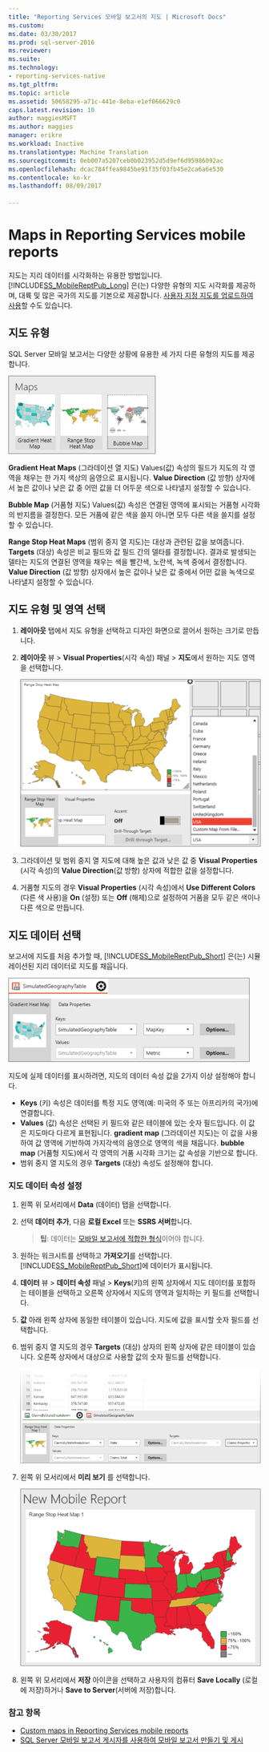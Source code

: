 ```yaml
---
title: "Reporting Services 모바일 보고서의 지도 | Microsoft Docs"
ms.custom: 
ms.date: 03/30/2017
ms.prod: sql-server-2016
ms.reviewer: 
ms.suite: 
ms.technology:
- reporting-services-native
ms.tgt_pltfrm: 
ms.topic: article
ms.assetid: 50658295-a71c-441e-8eba-e1ef066629c0
caps.latest.revision: 10
author: maggiesMSFT
ms.author: maggies
manager: erikre
ms.workload: Inactive
ms.translationtype: Machine Translation
ms.sourcegitcommit: 0eb007a5207ceb0b023952d5d9ef6d95986092ac
ms.openlocfilehash: dcac784ffea9845be91f35f03fb45e2ca6a6e530
ms.contentlocale: ko-kr
ms.lasthandoff: 08/09/2017

---
```

# <a name="maps-in-reporting-services-mobile-reports"></a>Maps in Reporting Services mobile reports
지도는 지리 데이터를 시각화하는 유용한 방법입니다. [!INCLUDE[SS_MobileReptPub_Long](../../includes/ss-mobilereptpub-long.md)] 은(는) 다양한 유형의 지도 시각화를 제공하며, 대륙 및 많은 국가의 지도를 기본으로 제공합니다. [사용자 지정 지도를 업로드하여 사용](../../reporting-services/mobile-reports/custom-maps-in-reporting-services-mobile-reports.md)할 수도 있습니다.   
  
## <a name="types-of-maps"></a>지도 유형  
  
SQL Server 모바일 보고서는 다양한 상황에 유용한 세 가지 다른 유형의 지도를 제공합니다.  
  
![SSMRP_MapsGallery](../../reporting-services/mobile-reports/media/ssmrp-mapsgallery.png)  
  
**Gradient Heat Maps** (그라데이션 열 지도) Values(값) 속성의 필드가 지도의 각 영역을 채우는 한 가지 색상의 음영으로 표시됩니다. **Value Direction** (값 방향) 상자에서 높은 값이나 낮은 값 중 어떤 값을 더 어두운 색으로 나타낼지 설정할 수 있습니다.  
  
**Bubble Map** (거품형 지도) Values(값) 속성은 연결된 영역에 표시되는 거품형 시각화의 반지름을 결정한다. 모든 거품에 같은 색을 쓸지 아니면 모두 다른 색을 쓸지를 설정할 수 있습니다.   
  
**Range Stop Heat Maps** (범위 중지 열 지도)는 대상과 관련된 값을 보여줍니다. **Targets** (대상) 속성은 비교 필드와 값 필드 간의 델타를 결정합니다. 결과로 발생되는 델타는 지도의 연결된 영역을 채우는 색을 빨간색, 노란색, 녹색 중에서 결정합니다. **Value Direction** (값 방향) 상자에서 높은 값이나 낮은 값 중에서 어떤 값을 녹색으로 나타낼지 설정할 수 있습니다.  
  
## <a name="select-the-map-type-and-region"></a>지도 유형 및 영역 선택  
  
1. **레이아웃** 탭에서 지도 유형을 선택하고 디자인 화면으로 끌어서 원하는 크기로 만듭니다.  
  
2. **레이아웃** 뷰 > **Visual Properties**(시각 속성) 패널 > **지도**에서 원하는 지도 영역을 선택합니다.  
  
   ![SSMRP_SelectMap](../../reporting-services/mobile-reports/media/ssmrp-selectmaps.png)  
  
3. 그라데이션 및 범위 중지 열 지도에 대해 높은 값과 낮은 값 중 **Visual Properties** (시각 속성)의 **Value Direction**(값 방향) 상자에 적합한 값을 설정합니다.  
  
7. 거품형 지도의 경우 **Visual Properties** (시각 속성)에서 **Use Different Colors** (다른 색 사용)을 **On** (설정) 또는 **Off** (해제)으로 설정하여 거품을 모두 같은 색이나 다른 색으로 만듭니다.  
  
## <a name="select-the-map-data"></a>지도 데이터 선택  
보고서에 지도를 처음 추가할 때, [!INCLUDE[SS_MobileReptPub_Short](../../includes/ss-mobilereptpub-short.md)] 은(는) 시뮬레이션된 지리 데이터로 지도를 채웁니다.  
  
![SSMRP_MapsData](../../reporting-services/mobile-reports/media/ssmrp-mapsdata.png)  
  
지도에 실제 데이터를 표시하려면, 지도의 데이터 속성 값을 2가지 이상 설정해야 합니다.   
* **Keys** (키) 속성은 데이터를 특정 지도 영역(예: 미국의 주 또는 아프리카의 국가)에 연결합니다.  
* **Values** (값) 속성은 선택된 키 필드와 같은 테이블에 있는 숫자 필드입니다. 이 값은 지도마다 다르게 표현됩니다. **gradient map** (그라데이션 지도)는 이 값을 사용하여 값 영역에 기반하여 가지각색의 음영으로 영역의 색을 채웁니다. **bubble map** (거품형 지도)에서 각 영역의 거품 시각화 크기는 값 속성을 기반으로 합니다.   
* 범위 중지 열 지도의 경우 **Targets** (대상) 속성도 설정해야 합니다.  
  
### <a name="set-map-data-properties"></a>지도 데이터 속성 설정  
  
1. 왼쪽 위 모서리에서 **Data** (데이터) 탭을 선택합니다.  
  
2. 선택 **데이터 추가**, 다음 **로컬 Excel** 또는 **SSRS 서버**합니다.  
  
   > **팁**: 데이터는 [모바일 보고서에 적합한 형식](../../reporting-services/mobile-reports/prepare-data-for-reporting-services-mobile-reports.md)이어야 합니다.  
  
3. 원하는 워크시트를 선택하고 **가져오기**를 선택합니다.  
   [!INCLUDE[SS_MobileReptPub_Short](../../includes/ss-mobilereptpub-short.md)]에 데이터가 표시됩니다.  
  
4. **데이터** 뷰 > **데이터 속성** 패널 > **Keys**(키)의 왼쪽 상자에서 지도 데이터를 포함하는 테이블을 선택하고 오른쪽 상자에서 지도의 영역과 일치하는 키 필드를 선택합니다.  
  
5. **값** 아래 왼쪽 상자에 동일한 테이블이 있습니다. 지도에 값을 표시할 숫자 필드를 선택합니다.   
  
6. 범위 중지 열 지도의 경우 **Targets** (대상) 상자의 왼쪽 상자에 같은 테이블이 있습니다. 오른쪽 상자에서 대상으로 사용할 값의 숫자 필드를 선택합니다.   
  
   ![SSMRP_MapRangeHeatData](../../reporting-services/mobile-reports/media/ssmrp-maprangeheatdata.png)  
  
7. 왼쪽 위 모서리에서 **미리 보기** 를 선택합니다.  
  
   ![SSMRP_MapRangeHeatPreview](../../reporting-services/mobile-reports/media/ssmrp-maprangeheatpreview.png)  
     
8. 왼쪽 위 모서리에서 **저장** 아이콘을 선택하고 사용자의 컴퓨터 **Save Locally** (로컬에 저장)하거나 **Save to Server**(서버에 저장)합니다.  
  
### <a name="see-also"></a>참고 항목  
-  [Custom maps in Reporting Services mobile reports](../../reporting-services/mobile-reports/custom-maps-in-reporting-services-mobile-reports.md)  
- [SQL Server 모바일 보고서 게시자를 사용하여 모바일 보고서 만들기 및 게시](../../reporting-services/mobile-reports/create-mobile-reports-with-sql-server-mobile-report-publisher.md)  
  
  

